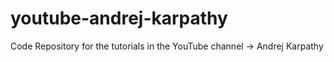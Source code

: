 # youtube-andrej-karpathy
Code Repository for the tutorials in the YouTube channel -> Andrej Karpathy
